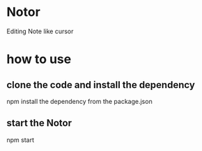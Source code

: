 # Notor
Editing Note like cursor
# how to use
## clone the code and install the dependency
npm install the dependency from the package.json
## start the Notor
npm start
